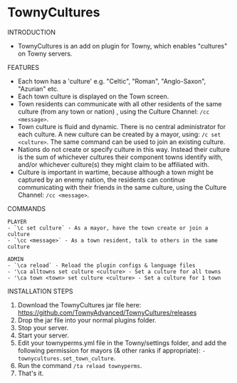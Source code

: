 # TownyCultures

INTRODUCTION
- TownyCultures is an add on plugin for Towny, which enables "cultures" on Towny servers.
 
FEATURES
- Each town has a 'culture' e.g. "Celtic", "Roman", "Anglo-Saxon", "Azurian" etc.
- Each town culture is displayed on the Town screen.
- Town residents can communicate with all other residents of the same culture (from any town or nation) 
  , using the Culture Channel: `/cc <message>`.
- Town culture is fluid and dynamic. 
  There is no central administrator for each culture.
  A new culture can be created by a mayor, using: `/c set <culture>`.
  The same command can be used to join an existing culture.
- Nations do not create or specify culture in this way.
  Instead their culture is the sum of whichever cultures 
  their component towns identify with, 
  and/or whichever culture(s) they might claim to be affiliated with.
- Culture is important in wartime,
  because although a town might be captured by an enemy nation,
  the residents can continue communicating with their friends in the same culture,
  using the Culture Channel: `/cc <message>`.

COMMANDS

    PLAYER
    - `\c set culture` - As a mayor, have the town create or join a culture
    - `\cc <message>` - As a town resident, talk to others in the same culture

    ADMIN
    - `\ca reload` - Reload the plugin configs & language files
    - '\ca alltowns set culture <culture> - Set a culture for all towns
    - '\ca town <town> set culture <culture> - Set a culture for 1 town
      
INSTALLATION STEPS
1. Download the TownyCultures jar file here: https://github.com/TownyAdvanced/TownyCultures/releases
2. Drop the jar file into your normal plugins folder.
3. Stop your server.
4. Start your server.
5. Edit your townyperms.yml file in the Towny/settings folder, 
   and add the following permission for mayors (& other ranks if appropriate):
   `- townycultures.set_town_culture`.
6. Run the command `/ta reload townyperms`.   
7. That's it.
